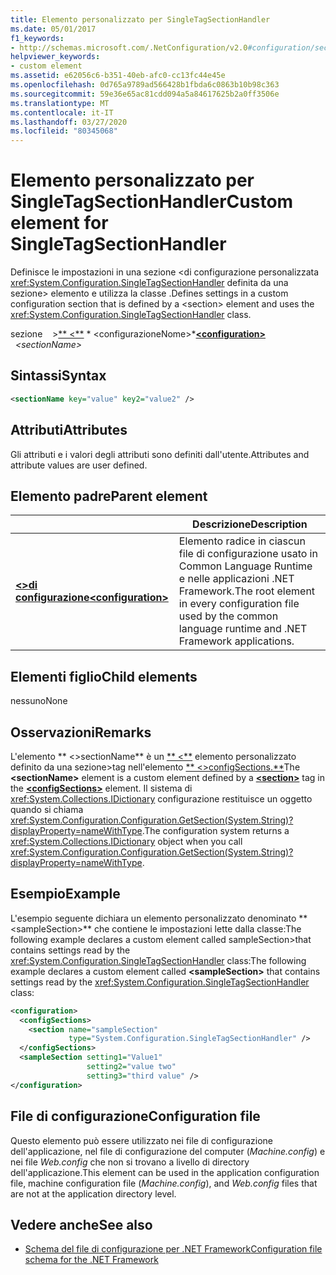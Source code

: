 ```yaml
---
title: Elemento personalizzato per SingleTagSectionHandler
ms.date: 05/01/2017
f1_keywords:
- http://schemas.microsoft.com/.NetConfiguration/v2.0#configuration/sectionName
helpviewer_keywords:
- custom element
ms.assetid: e62056c6-b351-40eb-afc0-cc13fc44e45e
ms.openlocfilehash: 0d765a9789ad566428b1fbda6c0863b10b98c363
ms.sourcegitcommit: 59e36e65ac81cdd094a5a84617625b2a0ff3506e
ms.translationtype: MT
ms.contentlocale: it-IT
ms.lasthandoff: 03/27/2020
ms.locfileid: "80345068"
---
```

# <a name="custom-element-for-singletagsectionhandler"></a><span data-ttu-id="e51a1-102">Elemento personalizzato per SingleTagSectionHandler</span><span class="sxs-lookup"><span data-stu-id="e51a1-102">Custom element for SingleTagSectionHandler</span></span>

<span data-ttu-id="e51a1-103">Definisce le impostazioni in una sezione \<di configurazione personalizzata <xref:System.Configuration.SingleTagSectionHandler> definita da una sezione> elemento e utilizza la classe .</span><span class="sxs-lookup"><span data-stu-id="e51a1-103">Defines settings in a custom configuration section that is defined by a \<section> element and uses the <xref:System.Configuration.SingleTagSectionHandler> class.</span></span>

<span data-ttu-id="e51a1-104">sezione &nbsp; &nbsp;>[\*\* \<\*\*](configuration-element.md) \* \<configurazioneNome>\*</span><span class="sxs-lookup"><span data-stu-id="e51a1-104">[**\<configuration>**](configuration-element.md) &nbsp;&nbsp;*\<sectionName>*</span></span>

## <a name="syntax"></a><span data-ttu-id="e51a1-105">Sintassi</span><span class="sxs-lookup"><span data-stu-id="e51a1-105">Syntax</span></span>

```xml
<sectionName key="value" key2="value2" />
```

## <a name="attributes"></a><span data-ttu-id="e51a1-106">Attributi</span><span class="sxs-lookup"><span data-stu-id="e51a1-106">Attributes</span></span>

<span data-ttu-id="e51a1-107">Gli attributi e i valori degli attributi sono definiti dall'utente.</span><span class="sxs-lookup"><span data-stu-id="e51a1-107">Attributes and attribute values are user defined.</span></span>

## <a name="parent-element"></a><span data-ttu-id="e51a1-108">Elemento padre</span><span class="sxs-lookup"><span data-stu-id="e51a1-108">Parent element</span></span>

|     | <span data-ttu-id="e51a1-109">Descrizione</span><span class="sxs-lookup"><span data-stu-id="e51a1-109">Description</span></span> |
| --- | ----------- |
| [<span data-ttu-id="e51a1-110">**\<>di configurazione**</span><span class="sxs-lookup"><span data-stu-id="e51a1-110">**\<configuration>**</span></span>](configuration-element.md) | <span data-ttu-id="e51a1-111">Elemento radice in ciascun file di configurazione usato in Common Language Runtime e nelle applicazioni .NET Framework.</span><span class="sxs-lookup"><span data-stu-id="e51a1-111">The root element in every configuration file used by the common language runtime and .NET Framework applications.</span></span> |

## <a name="child-elements"></a><span data-ttu-id="e51a1-112">Elementi figlio</span><span class="sxs-lookup"><span data-stu-id="e51a1-112">Child elements</span></span>

<span data-ttu-id="e51a1-113">nessuno</span><span class="sxs-lookup"><span data-stu-id="e51a1-113">None</span></span>

## <a name="remarks"></a><span data-ttu-id="e51a1-114">Osservazioni</span><span class="sxs-lookup"><span data-stu-id="e51a1-114">Remarks</span></span>

<span data-ttu-id="e51a1-115">L'elemento \*\* \<>sectionName\*\* è un [\*\* \<\*\*](section-element.md) elemento personalizzato definito da una sezione>tag nell'elemento [\*\* \<>configSections.\*\*](configsections-element-for-configuration.md)</span><span class="sxs-lookup"><span data-stu-id="e51a1-115">The **\<sectionName>** element is a custom element defined by a [**\<section>**](section-element.md) tag in the [**\<configSections>**](configsections-element-for-configuration.md) element.</span></span> <span data-ttu-id="e51a1-116">Il sistema di <xref:System.Collections.IDictionary> configurazione restituisce un oggetto quando si chiama <xref:System.Configuration.Configuration.GetSection(System.String)?displayProperty=nameWithType>.</span><span class="sxs-lookup"><span data-stu-id="e51a1-116">The configuration system returns a <xref:System.Collections.IDictionary> object when you call <xref:System.Configuration.Configuration.GetSection(System.String)?displayProperty=nameWithType>.</span></span>

## <a name="example"></a><span data-ttu-id="e51a1-117">Esempio</span><span class="sxs-lookup"><span data-stu-id="e51a1-117">Example</span></span>

<span data-ttu-id="e51a1-118">L'esempio seguente dichiara un elemento personalizzato denominato \*\* \<sampleSection>\*\* che contiene le impostazioni lette dalla classe:The following example declares a custom element called sampleSection>that contains settings read by the <xref:System.Configuration.SingleTagSectionHandler> class:</span><span class="sxs-lookup"><span data-stu-id="e51a1-118">The following example declares a custom element called **\<sampleSection>** that contains settings read by the <xref:System.Configuration.SingleTagSectionHandler> class:</span></span>

```xml
<configuration>
  <configSections>
    <section name="sampleSection"
             type="System.Configuration.SingleTagSectionHandler" />
  </configSections>
  <sampleSection setting1="Value1"
                 setting2="value two"
                 setting3="third value" />
</configuration>
```

## <a name="configuration-file"></a><span data-ttu-id="e51a1-119">File di configurazione</span><span class="sxs-lookup"><span data-stu-id="e51a1-119">Configuration file</span></span>

<span data-ttu-id="e51a1-120">Questo elemento può essere utilizzato nei file di configurazione dell'applicazione, nel file di configurazione del computer (*Machine.config*) e nei file *Web.config* che non si trovano a livello di directory dell'applicazione.</span><span class="sxs-lookup"><span data-stu-id="e51a1-120">This element can be used in the application configuration file, machine configuration file (*Machine.config*), and *Web.config* files that are not at the application directory level.</span></span>

## <a name="see-also"></a><span data-ttu-id="e51a1-121">Vedere anche</span><span class="sxs-lookup"><span data-stu-id="e51a1-121">See also</span></span>

- [<span data-ttu-id="e51a1-122">Schema del file di configurazione per .NET Framework</span><span class="sxs-lookup"><span data-stu-id="e51a1-122">Configuration file schema for the .NET Framework</span></span>](index.md)
